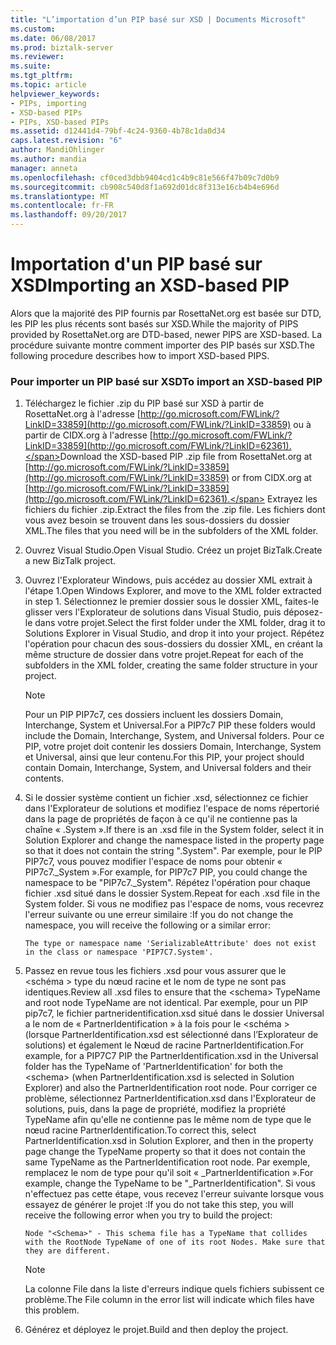 ```yaml
---
title: "L’importation d’un PIP basé sur XSD | Documents Microsoft"
ms.custom: 
ms.date: 06/08/2017
ms.prod: biztalk-server
ms.reviewer: 
ms.suite: 
ms.tgt_pltfrm: 
ms.topic: article
helpviewer_keywords:
- PIPs, importing
- XSD-based PIPs
- PIPs, XSD-based PIPs
ms.assetid: d12441d4-79bf-4c24-9360-4b78c1da0d34
caps.latest.revision: "6"
author: MandiOhlinger
ms.author: mandia
manager: anneta
ms.openlocfilehash: cf0ced3dbb9404cd1c4b9c81e566f47b09c7d0b9
ms.sourcegitcommit: cb908c540d8f1a692d01dc8f313e16cb4b4e696d
ms.translationtype: MT
ms.contentlocale: fr-FR
ms.lasthandoff: 09/20/2017
---
```

# <a name="importing-an-xsd-based-pip"></a><span data-ttu-id="6e151-102">Importation d'un PIP basé sur XSD</span><span class="sxs-lookup"><span data-stu-id="6e151-102">Importing an XSD-based PIP</span></span>
<span data-ttu-id="6e151-103">Alors que la majorité des PIP fournis par RosettaNet.org est basée sur DTD, les PIP les plus récents sont basés sur XSD.</span><span class="sxs-lookup"><span data-stu-id="6e151-103">While the majority of PIPS provided by RosettaNet.org are DTD-based, newer PIPS are XSD-based.</span></span> <span data-ttu-id="6e151-104">La procédure suivante montre comment importer des PIP basés sur XSD.</span><span class="sxs-lookup"><span data-stu-id="6e151-104">The following procedure describes how to import XSD-based PIPS.</span></span>  
  
### <a name="to-import-an-xsd-based-pip"></a><span data-ttu-id="6e151-105">Pour importer un PIP basé sur XSD</span><span class="sxs-lookup"><span data-stu-id="6e151-105">To import an XSD-based PIP</span></span>  
  
1.  <span data-ttu-id="6e151-106">Téléchargez le fichier .zip du PIP basé sur XSD à partir de RosettaNet.org à l'adresse [http://go.microsoft.com/FWLink/?LinkID=33859](http://go.microsoft.com/FWLink/?LinkID=33859) ou à partir de CIDX.org à l'adresse [http://go.microsoft.com/FWLink/?LinkID=33859](http://go.microsoft.com/FWLink/?LinkID=62361).</span><span class="sxs-lookup"><span data-stu-id="6e151-106">Download the XSD-based PIP .zip file from RosettaNet.org at [http://go.microsoft.com/FWLink/?LinkID=33859](http://go.microsoft.com/FWLink/?LinkID=33859) or from CIDX.org at [http://go.microsoft.com/FWLink/?LinkID=33859](http://go.microsoft.com/FWLink/?LinkID=62361).</span></span> <span data-ttu-id="6e151-107">Extrayez les fichiers du fichier .zip.</span><span class="sxs-lookup"><span data-stu-id="6e151-107">Extract the files from the .zip file.</span></span> <span data-ttu-id="6e151-108">Les fichiers dont vous avez besoin se trouvent dans les sous-dossiers du dossier XML.</span><span class="sxs-lookup"><span data-stu-id="6e151-108">The files that you need will be in the subfolders of the XML folder.</span></span>  
  
2.  <span data-ttu-id="6e151-109">Ouvrez Visual Studio.</span><span class="sxs-lookup"><span data-stu-id="6e151-109">Open Visual Studio.</span></span> <span data-ttu-id="6e151-110">Créez un projet BizTalk.</span><span class="sxs-lookup"><span data-stu-id="6e151-110">Create a new BizTalk project.</span></span>  
  
3.  <span data-ttu-id="6e151-111">Ouvrez l'Explorateur Windows, puis accédez au dossier XML extrait à l'étape 1.</span><span class="sxs-lookup"><span data-stu-id="6e151-111">Open Windows Explorer, and move to the XML folder extracted in step 1.</span></span> <span data-ttu-id="6e151-112">Sélectionnez le premier dossier sous le dossier XML, faites-le glisser vers l'Explorateur de solutions dans Visual Studio, puis déposez-le dans votre projet.</span><span class="sxs-lookup"><span data-stu-id="6e151-112">Select the first folder under the XML folder, drag it to Solutions Explorer in Visual Studio, and drop it into your project.</span></span> <span data-ttu-id="6e151-113">Répétez l'opération pour chacun des sous-dossiers du dossier XML, en créant la même structure de dossier dans votre projet.</span><span class="sxs-lookup"><span data-stu-id="6e151-113">Repeat for each of the subfolders in the XML folder, creating the same folder structure in your project.</span></span>  
  
    > [!NOTE]
    >  <span data-ttu-id="6e151-114">Pour un PIP PIP7c7, ces dossiers incluent les dossiers Domain, Interchange, System et Universal.</span><span class="sxs-lookup"><span data-stu-id="6e151-114">For a PIP7c7 PIP these folders would include the Domain, Interchange, System, and Universal folders.</span></span> <span data-ttu-id="6e151-115">Pour ce PIP, votre projet doit contenir les dossiers Domain, Interchange, System et Universal, ainsi que leur contenu.</span><span class="sxs-lookup"><span data-stu-id="6e151-115">For this PIP, your project should contain Domain, Interchange, System, and Universal folders and their contents.</span></span>  
  
4.  <span data-ttu-id="6e151-116">Si le dossier système contient un fichier .xsd, sélectionnez ce fichier dans l'Explorateur de solutions et modifiez l'espace de noms répertorié dans la page de propriétés de façon à ce qu'il ne contienne pas la chaîne « .System ».</span><span class="sxs-lookup"><span data-stu-id="6e151-116">If there is an .xsd file in the System folder, select it in Solution Explorer and change the namespace listed in the property page so that it does not contain the string ".System".</span></span> <span data-ttu-id="6e151-117">Par exemple, pour le PIP PIP7c7, vous pouvez modifier l'espace de noms pour obtenir « PIP7c7._System ».</span><span class="sxs-lookup"><span data-stu-id="6e151-117">For example, for PIP7c7 PIP, you could change the namespace to be "PIP7c7._System".</span></span> <span data-ttu-id="6e151-118">Répétez l'opération pour chaque fichier .xsd situé dans le dossier System.</span><span class="sxs-lookup"><span data-stu-id="6e151-118">Repeat for each .xsd file in the System folder.</span></span> <span data-ttu-id="6e151-119">Si vous ne modifiez pas l'espace de noms, vous recevrez l'erreur suivante ou une erreur similaire :</span><span class="sxs-lookup"><span data-stu-id="6e151-119">If you do not change the namespace, you will receive the following or a similar error:</span></span>  
  
    ```  
    The type or namespace name 'SerializableAttribute' does not exist in the class or namespace 'PIP7C7.System'.  
    ```  
  
5.  <span data-ttu-id="6e151-120">Passez en revue tous les fichiers .xsd pour vous assurer que le \<schéma > type du nœud racine et le nom de type ne sont pas identiques.</span><span class="sxs-lookup"><span data-stu-id="6e151-120">Review all .xsd files to ensure that the \<schema> TypeName and root node TypeName are not identical.</span></span> <span data-ttu-id="6e151-121">Par exemple, pour un PIP pip7c7, le fichier partneridentification.xsd situé dans le dossier Universal a le nom de « PartnerIdentification » à la fois pour le \<schéma > (lorsque PartnerIdentification.xsd est sélectionné dans l’Explorateur de solutions) et également le Nœud de racine PartnerIdentification.</span><span class="sxs-lookup"><span data-stu-id="6e151-121">For example, for a PIP7C7 PIP the PartnerIdentification.xsd in the Universal folder has the TypeName of 'PartnerIdentification' for both the \<schema> (when PartnerIdentification.xsd is selected in Solution Explorer) and also the PartnerIdentification root node.</span></span> <span data-ttu-id="6e151-122">Pour corriger ce problème, sélectionnez PartnerIdentification.xsd dans l'Explorateur de solutions, puis, dans la page de propriété, modifiez la propriété TypeName afin qu'elle ne contienne pas le même nom de type que le nœud racine PartnerIdentification.</span><span class="sxs-lookup"><span data-stu-id="6e151-122">To correct this, select PartnerIdentification.xsd in Solution Explorer, and then in the property page change the TypeName property so that it does not contain the same TypeName as the PartnerIdentification root node.</span></span> <span data-ttu-id="6e151-123">Par exemple, remplacez le nom de type pour qu'il soit « _PartnerIdentification ».</span><span class="sxs-lookup"><span data-stu-id="6e151-123">For example, change the TypeName to be "_PartnerIdentification".</span></span> <span data-ttu-id="6e151-124">Si vous n'effectuez pas cette étape, vous recevez l'erreur suivante lorsque vous essayez de générer le projet :</span><span class="sxs-lookup"><span data-stu-id="6e151-124">If you do not take this step, you will receive the following error when you try to build the project:</span></span>  
  
    ```  
    Node "<Schema>" - This schema file has a TypeName that collides with the RootNode TypeName of one of its root Nodes. Make sure that they are different.  
    ```  
  
    > [!NOTE]
    >  <span data-ttu-id="6e151-125">La colonne File dans la liste d'erreurs indique quels fichiers subissent ce problème.</span><span class="sxs-lookup"><span data-stu-id="6e151-125">The File column in the error list will indicate which files have this problem.</span></span>  
  
6.  <span data-ttu-id="6e151-126">Générez et déployez le projet.</span><span class="sxs-lookup"><span data-stu-id="6e151-126">Build and then deploy the project.</span></span>